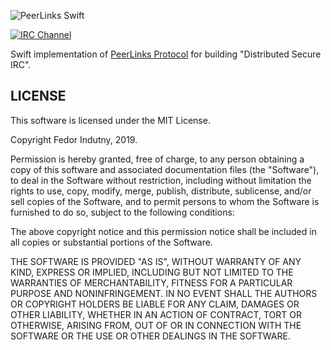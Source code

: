 ![PeerLinks Swift](https://raw.githubusercontent.com/peerlinks/peerlinks-desktop/master/Artwork/banner-slim-1280x360.png)

[![IRC Channel](https://img.shields.io/badge/IRC-%23peerlinks-1e72ff.svg?style=flat)][comm-irc]

Swift implementation of [PeerLinks Protocol][Protocol] for building
"Distributed Secure IRC".

## LICENSE

This software is licensed under the MIT License.

Copyright Fedor Indutny, 2019.

Permission is hereby granted, free of charge, to any person obtaining a
copy of this software and associated documentation files (the
"Software"), to deal in the Software without restriction, including
without limitation the rights to use, copy, modify, merge, publish,
distribute, sublicense, and/or sell copies of the Software, and to permit
persons to whom the Software is furnished to do so, subject to the
following conditions:

The above copyright notice and this permission notice shall be included
in all copies or substantial portions of the Software.

THE SOFTWARE IS PROVIDED "AS IS", WITHOUT WARRANTY OF ANY KIND, EXPRESS
OR IMPLIED, INCLUDING BUT NOT LIMITED TO THE WARRANTIES OF
MERCHANTABILITY, FITNESS FOR A PARTICULAR PURPOSE AND NONINFRINGEMENT. IN
NO EVENT SHALL THE AUTHORS OR COPYRIGHT HOLDERS BE LIABLE FOR ANY CLAIM,
DAMAGES OR OTHER LIABILITY, WHETHER IN AN ACTION OF CONTRACT, TORT OR
OTHERWISE, ARISING FROM, OUT OF OR IN CONNECTION WITH THE SOFTWARE OR THE
USE OR OTHER DEALINGS IN THE SOFTWARE.

[Protocol]:https://github.com/peerlinks/peerlinks
[comm-irc]: https://www.irccloud.com/invite?channel=%23peerlinks&hostname=irc.freenode.net&port=6697&ssl=1
